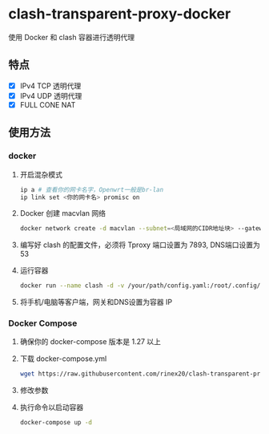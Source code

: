 # clash-transparent-proxy-docker

使用 Docker 和 clash 容器进行透明代理

## 特点

- [x] IPv4 TCP 透明代理
- [x] IPv4 UDP 透明代理
- [x] FULL CONE NAT

## 使用方法

### docker

1. 开启混杂模式

    ```bash
    ip a # 查看你的网卡名字，Openwrt一般是br-lan
    ip link set <你的网卡名> promisc on
    ```

2. Docker 创建 macvlan 网络

    ```bash
    docker network create -d macvlan --subnet=<局域网的CIDR地址块> --gateway=<局域网的网关> -o parent=<网卡名> <macvlan网络名>
    ```

3. 编写好 clash 的配置文件，必须将 Tproxy 端口设置为 7893, DNS端口设置为 53

4. 运行容器

    ```bash
    docker run --name clash -d -v /your/path/config.yaml:/root/.config/clash/config.yaml  --network <macvlan网络名> --ip <容器IP地址> --cap-add=NET_ADMIN clarkecheng/clash-transparent-proxy-docker
    ```

5. 将手机/电脑等客户端，网关和DNS设置为容器 IP

### Docker Compose

1. 确保你的 docker-compose 版本是 1.27 以上

2. 下载 docker-compose.yml

    ```bash
    wget https://raw.githubusercontent.com/rinex20/clash-transparent-proxy-docker/master/docker-compose.yml
    ```

3. 修改参数

4. 执行命令以启动容器

    ```bash
    docker-compose up -d
    ```
